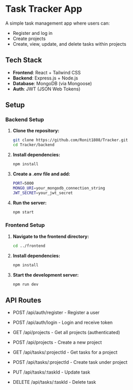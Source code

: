 # Task Tracker App

A simple task management app where users can:

- Register and log in
- Create projects
- Create, view, update, and delete tasks within projects

##  Tech Stack

- **Frontend**: React + Tailwind CSS
- **Backend**: Express.js + Node.js
- **Database**: MongoDB (via Mongoose)
- **Auth**: JWT (JSON Web Tokens)


## Setup

### Backend Setup

1. **Clone the repository:**
   ```bash
   git clone https://github.com/Ronit1808/Tracker.git
   cd Tracker/backend
   ```

2. **Install dependencies:**
   ```bash
   npm install
   ```

3. **Create a .env file and add:**
   ```bash
   PORT=5000
   MONGO_URI=your_mongodb_connection_string
   JWT_SECRET=your_jwt_secret
   ```

4. **Run the server:**
   ```bash
   npm start
   ```

### Frontend Setup

1. **Navigate to the frontend directory:**
   ```bash
   cd ../frontend
   ```

2. **Install dependencies:**
   ```bash
   npm install
   ```

3. **Start the development server:**
   ```bash
   npm run dev
   ```

## API Routes
- POST /api/auth/register - Register a user

- POST /api/auth/login - Login and receive token

- GET /api/projects - Get all projects (authenticated)

- POST /api/projects - Create a new project

- GET /api/tasks/:projectId - Get tasks for a project

- POST /api/tasks/:projectId - Create task under project

- PUT /api/tasks/:taskId - Update task

- DELETE /api/tasks/:taskId - Delete task


